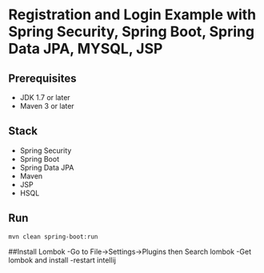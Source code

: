 # Registration and Login Example with Spring Security, Spring Boot, Spring Data JPA, MYSQL, JSP


## Prerequisites
- JDK 1.7 or later
- Maven 3 or later

## Stack
- Spring Security
- Spring Boot
- Spring Data JPA
- Maven
- JSP
- HSQL

## Run
```mvn clean spring-boot:run```

##Install Lombok
-Go to File->Settings->Plugins then Search lombok
-Get lombok and install
-restart intellij
